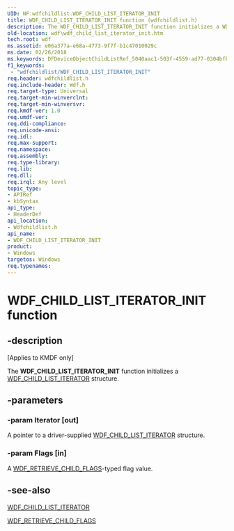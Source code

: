 ```yaml
---
UID: NF:wdfchildlist.WDF_CHILD_LIST_ITERATOR_INIT
title: WDF_CHILD_LIST_ITERATOR_INIT function (wdfchildlist.h)
description: The WDF_CHILD_LIST_ITERATOR_INIT function initializes a WDF_CHILD_LIST_ITERATOR structure.
old-location: wdf\wdf_child_list_iterator_init.htm
tech.root: wdf
ms.assetid: e06a377a-e68a-4773-9f7f-b1c47010029c
ms.date: 02/26/2018
ms.keywords: DFDeviceObjectChildListRef_5040aac1-503f-4559-ad77-0304bfb67e3d.xml, WDF_CHILD_LIST_ITERATOR_INIT, WDF_CHILD_LIST_ITERATOR_INIT function, kmdf.wdf_child_list_iterator_init, wdf.wdf_child_list_iterator_init, wdfchildlist/WDF_CHILD_LIST_ITERATOR_INIT
f1_keywords:
 - "wdfchildlist/WDF_CHILD_LIST_ITERATOR_INIT"
req.header: wdfchildlist.h
req.include-header: Wdf.h
req.target-type: Universal
req.target-min-winverclnt: 
req.target-min-winversvr: 
req.kmdf-ver: 1.0
req.umdf-ver: 
req.ddi-compliance: 
req.unicode-ansi: 
req.idl: 
req.max-support: 
req.namespace: 
req.assembly: 
req.type-library: 
req.lib: 
req.dll: 
req.irql: Any level
topic_type:
- APIRef
- kbSyntax
api_type:
- HeaderDef
api_location:
- Wdfchildlist.h
api_name:
- WDF_CHILD_LIST_ITERATOR_INIT
product:
- Windows
targetos: Windows
req.typenames: 
---
```


# WDF_CHILD_LIST_ITERATOR_INIT function


## -description


<p class="CCE_Message">[Applies to KMDF only]</p>

The <b>WDF_CHILD_LIST_ITERATOR_INIT</b> function initializes a <a href="https://docs.microsoft.com/windows-hardware/drivers/ddi/wdfchildlist/ns-wdfchildlist-_wdf_child_list_iterator">WDF_CHILD_LIST_ITERATOR</a> structure.


## -parameters




### -param Iterator [out]

A pointer to a driver-supplied <a href="https://docs.microsoft.com/windows-hardware/drivers/ddi/wdfchildlist/ns-wdfchildlist-_wdf_child_list_iterator">WDF_CHILD_LIST_ITERATOR</a> structure.


### -param Flags [in]

A <a href="https://docs.microsoft.com/windows-hardware/drivers/ddi/wdfchildlist/ne-wdfchildlist-_wdf_retrieve_child_flags">WDF_RETRIEVE_CHILD_FLAGS</a>-typed flag value.


## -see-also




<a href="https://docs.microsoft.com/windows-hardware/drivers/ddi/wdfchildlist/ns-wdfchildlist-_wdf_child_list_iterator">WDF_CHILD_LIST_ITERATOR</a>



<a href="https://docs.microsoft.com/windows-hardware/drivers/ddi/wdfchildlist/ne-wdfchildlist-_wdf_retrieve_child_flags">WDF_RETRIEVE_CHILD_FLAGS</a>
 

 

